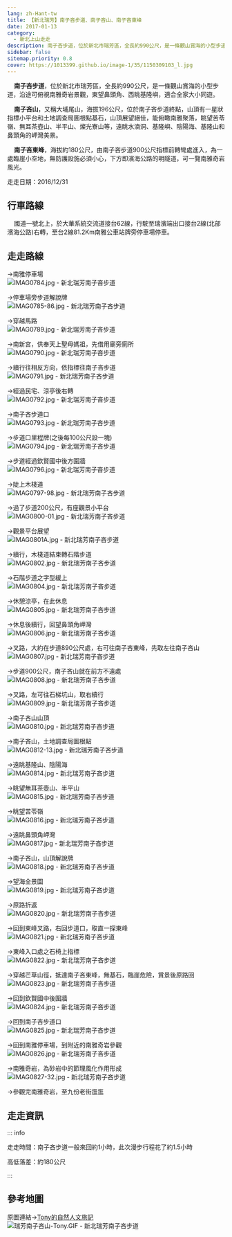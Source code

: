 ```yaml
---
lang: zh-Hant-tw
title: 【新北瑞芳】南子吝步道、南子吝山、南子吝東峰
date: 2017-01-13
category: 
  - 新北上山走走
description: 南子吝步道，位於新北市瑞芳區，全長約990公尺，是一條觀山賞海的小型步道，沿途可俯視南雅奇岩景觀，東望鼻頭角、西眺基隆嶼，適合全家大小同遊。
sidebar: false
sitemap.priority: 0.8
cover: https://1013399.github.io/image-1/35/1150309103_l.jpg
---
```


    **南子吝步道**，位於新北市瑞芳區，全長約990公尺，是一條觀山賞海的小型步道，沿途可俯視南雅奇岩景觀，東望鼻頭角、西眺基隆嶼，適合全家大小同遊。  

    **南子吝山**，又稱大埔尾山，海拔196公尺，位於南子吝步道終點，山頂有一星狀指標小平台和土地調查局圖根點基石，山頂展望絕佳，能俯瞰南雅聚落，眺望苦苓嶺、無耳茶壺山、半平山、燦光寮山等，遠眺水湳洞、基隆嶼、陰陽海、基隆山和鼻頭角的岬灣美景。 

    **南子吝東峰**，海拔約180公尺，由南子吝步道900公尺指標前轉彎處進入，為一處臨崖小空地，無防護設施必須小心，下方即濱海公路的明隧道，可一覽南雅奇岩風光。

<!-- more -->

走走日期：2016/12/31

## 行車路線
    國道一號北上，於大華系統交流道接台62線，行駛至瑞濱端出口接台2線(北部濱海公路)右轉，至台2線81.2Km南雅公車站牌旁停車場停車。

## 走走路線
→南雅停車場  
![IMAG0784.jpg - 新北瑞芳南子吝步道](https://1013399.github.io/image-1/35/1150310018_l.jpg)

→停車場旁步道解說牌  
![IMAG0785-86.jpg - 新北瑞芳南子吝步道](https://1013399.github.io/image-1/35/1150307533_l.jpg)

→穿越馬路  
![IMAG0789.jpg - 新北瑞芳南子吝步道](https://1013399.github.io/image-1/35/1150308415_l.jpg)

→南新宮，供奉天上聖母媽祖，先借用廟旁廁所  
![IMAG0790.jpg - 新北瑞芳南子吝步道](https://1013399.github.io/image-1/35/1150309617_l.jpg)

→續行往相反方向，依指標往南子吝步道  
![IMAG0791.jpg - 新北瑞芳南子吝步道](https://1013399.github.io/image-1/35/1150309818_l.jpg)

→經過民宅、涼亭後右轉  
![IMAG0792.jpg - 新北瑞芳南子吝步道](https://1013399.github.io/image-1/35/1150309618_l.jpg)

→南子吝步道口  
![IMAG0793.jpg - 新北瑞芳南子吝步道](https://1013399.github.io/image-1/35/1150308720_l.jpg)

→步道口里程牌(之後每100公尺設一塊)  
![IMAG0794.jpg - 新北瑞芳南子吝步道](https://1013399.github.io/image-1/35/1150308416_l.jpg)

→步道經過欽賢國中後方圍牆  
![IMAG0796.jpg - 新北瑞芳南子吝步道](https://1013399.github.io/image-1/35/1150309103_l.jpg)

→陡上木棧道  
![IMAG0797-98.jpg - 新北瑞芳南子吝步道](https://1013399.github.io/image-1/35/1150308530_l.jpg)

→過了步道200公尺，有座觀景小平台  
![IMAG0800-01.jpg - 新北瑞芳南子吝步道](https://1013399.github.io/image-1/35/1150307534_l.jpg)

→觀景平台展望  
![IMAG0801A.jpg - 新北瑞芳南子吝步道](https://1013399.github.io/image-1/35/1150307469_l.jpg)

→續行，木棧道結束轉石階步道  
![IMAG0802.jpg - 新北瑞芳南子吝步道](https://1013399.github.io/image-1/35/1150308131_l.jpg)

→石階步道之字型緩上  
![IMAG0804.jpg - 新北瑞芳南子吝步道](https://1013399.github.io/image-1/35/1150309518_l.jpg)

→休憩涼亭，在此休息  
![IMAG0805.jpg - 新北瑞芳南子吝步道](https://1013399.github.io/image-1/35/1150308721_l.jpg)

→休息後續行，回望鼻頭角岬灣  
![IMAG0806.jpg - 新北瑞芳南子吝步道](https://1013399.github.io/image-1/35/1150309307_l.jpg)

→叉路，大約在步道890公尺處，右可往南子吝東峰，先取左往南子吝山  
![IMAG0807.jpg - 新北瑞芳南子吝步道](https://1013399.github.io/image-1/35/1150307836_l.jpg)

→步道900公尺，南子吝山就在前方不遠處  
![IMAG0808.jpg - 新北瑞芳南子吝步道](https://1013399.github.io/image-1/35/1150308722_l.jpg)

→叉路，左可往石梯坑山，取右續行  
![IMAG0809.jpg - 新北瑞芳南子吝步道](https://1013399.github.io/image-1/35/1150309519_l.jpg)

→南子吝山山頂  
![IMAG0810.jpg - 新北瑞芳南子吝步道](https://1013399.github.io/image-1/35/1150308132_l.jpg)

→南子吝山，土地調查局圖根點  
![IMAG0812-13.jpg - 新北瑞芳南子吝步道](https://1013399.github.io/image-1/35/1150308133_l.jpg)

→遠眺基隆山、陰陽海  
![IMAG0814.jpg - 新北瑞芳南子吝步道](https://1013399.github.io/image-1/35/1150307470_l.jpg)

→眺望無耳茶壺山、半平山  
![IMAG0815.jpg - 新北瑞芳南子吝步道](https://1013399.github.io/image-1/35/1150309308_l.jpg)

→眺望苦苓嶺  
![IMAG0816.jpg - 新北瑞芳南子吝步道](https://1013399.github.io/image-1/35/1150310019_l.jpg)

→遠眺鼻頭角岬灣  
![IMAG0817.jpg - 新北瑞芳南子吝步道](https://1013399.github.io/image-1/35/1150307536_l.jpg)

→南子吝山，山頂解說牌  
![IMAG0818.jpg - 新北瑞芳南子吝步道](https://1013399.github.io/image-1/35/1150307837_l.jpg)

→望海全景圖  
![IMAG0819.jpg - 新北瑞芳南子吝步道](https://1013399.github.io/image-1/35/1150309520_l.jpg)

→原路折返  
![IMAG0820.jpg - 新北瑞芳南子吝步道](https://1013399.github.io/image-1/35/1150308531_l.jpg)

→回到東峰叉路，右回步道口，取直一探東峰  
![IMAG0821.jpg - 新北瑞芳南子吝步道](https://1013399.github.io/image-1/35/1150307838_l.jpg)

→東峰入口處之石椅上指標  
![IMAG0822.jpg - 新北瑞芳南子吝步道](https://1013399.github.io/image-1/35/1150308532_l.jpg)

→穿越芒草山徑，抵達南子吝東峰，無基石，臨崖危險，賞景後原路回  
![IMAG0823.jpg - 新北瑞芳南子吝步道](https://1013399.github.io/image-1/35/1150308134_l.jpg)

→回到欽賢國中後圍牆  
![IMAG0824.jpg - 新北瑞芳南子吝步道](https://1013399.github.io/image-1/35/1150307839_l.jpg)

→回到南子吝步道口  
![IMAG0825.jpg - 新北瑞芳南子吝步道](https://1013399.github.io/image-1/35/1150309619_l.jpg)

→回到南雅停車場，到附近的南雅奇岩參觀  
![IMAG0826.jpg - 新北瑞芳南子吝步道](https://1013399.github.io/image-1/35/1150309620_l.jpg)

→南雅奇岩，為砂岩中的節理風化作用形成  
![IMAG0827-32.jpg - 新北瑞芳南子吝步道](https://1013399.github.io/image-1/35/1150309309_l.jpg)

→參觀完南雅奇岩，至九份老街逛逛

## 走走資訊
::: info

走走時間：南子吝步道一般來回約1小時，此次漫步行程花了約1.5小時

高低落差：約180公尺

:::

## 參考地圖
原圖連結→[Tony的自然人文旅記](http://www.tonyhuang39.com/tony0454/tony0454.html)  
![瑞芳南子吝山-Tony.GIF - 新北瑞芳南子吝步道](https://1013399.github.io/image-1/35/1150309104_l.jpg)